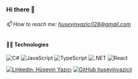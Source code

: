 ### Hi there 👋
###### 📫 How to reach me: huseyinyazici128@gmail.com
#### 🧑‍💻 Technologies
![C#](https://img.shields.io/badge/C%23-black?&style=flat-square&logo=c-sharp)
![JavaScript](https://img.shields.io/badge/-JavaScript-black?style=flat-square&logo=javascript)
![TypeScript](https://img.shields.io/badge/-TypeScript-black?style=flat-square&logo=TypeScript)
![.NET](https://img.shields.io/badge/.NET-black?&style=flat-square&logo=.net)
![React](https://img.shields.io/badge/-React.js-black?style=flat-square&logo=react)

[![Linkedin: Hüseyin Yazıcı](https://img.shields.io/badge/-LinkedIn-blue?style=flat-square&logo=Linkedin&logoColor=white&link=https://www.linkedin.com/in/hüseyin-yazıcı-14b803201//)](https://www.linkedin.com/in/hüseyin-yazıcı-14b803201) 
[![GitHub huseyinyazicii](https://img.shields.io/github/followers/huseyinyazicii?label=follow&style=social)](https://github.com/huseyinyazicii) 
